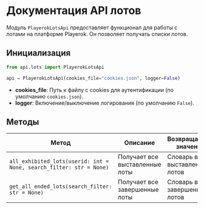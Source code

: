 # Документация API лотов

Модуль `PlayerokLotsApi` предоставляет функционал для работы с лотами на платформе Playerok. Он позволяет получать списки лотов.

## Инициализация

```python
from api.lots import PlayerokLotsApi

api = PlayerokLotsApi(cookies_file="cookies.json", logger=False)
```

- **cookies_file**: Путь к файлу с cookies для аутентификации (по умолчанию `cookies.json`).
- **logger**: Включение/выключение логирования (по умолчанию `False`).

## Методы

| Метод                     | Описание                                                                 | Возвращаемое значение                    |
|---------------------------|--------------------------------------------------------------------------|------------------------------------------|
| `all_exhibited_lots(userid: int = None, search_filter: str = None)` | Получает все выставленные лоты | Словарь всех выставленных лотов          |
| `get_all_ended_lots(search_filter: str = None)`    | Получает все завершенные лоты                   | Словарь всех завершенных лотов           |

